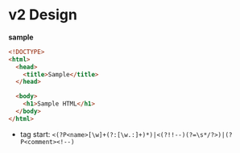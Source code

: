 # v2 Design

**sample**
```html
<!DOCTYPE>
<html>
  <head>
    <title>Sample</title>
  </head>

  <body>
    <h1>Sample HTML</h1> 
  </body>
</html>
```

- tag start: `<(?P<name>[\w]+(?:[\w.:]+)*)|<(?!!--)(?=\s*/?>)|(?P<comment><!--)`
